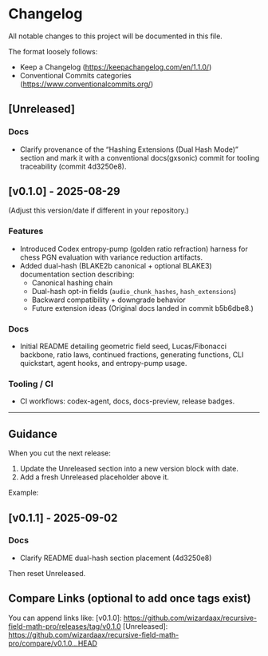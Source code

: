 # Changelog

All notable changes to this project will be documented in this file.

The format loosely follows:
- Keep a Changelog (https://keepachangelog.com/en/1.1.0/)
- Conventional Commits categories (https://www.conventionalcommits.org/)

## [Unreleased]

### Docs
- Clarify provenance of the “Hashing Extensions (Dual Hash Mode)” section and mark it with a conventional docs(gxsonic) commit for tooling traceability (commit 4d3250e8).

## [v0.1.0] - 2025-08-29
(Adjust this version/date if different in your repository.)

### Features
- Introduced Codex entropy-pump (golden ratio refraction) harness for chess PGN evaluation with variance reduction artifacts.
- Added dual-hash (BLAKE2b canonical + optional BLAKE3) documentation section describing:
  - Canonical hashing chain
  - Dual-hash opt-in fields (`audio_chunk_hashes`, `hash_extensions`)
  - Backward compatibility + downgrade behavior
  - Future extension ideas
  (Original docs landed in commit b5b6dbe8.)

### Docs
- Initial README detailing geometric field seed, Lucas/Fibonacci backbone, ratio laws, continued fractions, generating functions, CLI quickstart, agent hooks, and entropy-pump usage.

### Tooling / CI
- CI workflows: codex-agent, docs, docs-preview, release badges.

---

## Guidance

When you cut the next release:
1. Update the Unreleased section into a new version block with date.
2. Add a fresh Unreleased placeholder above it.

Example:
## [v0.1.1] - 2025-09-02
### Docs
- Clarify README dual-hash section placement (4d3250e8)

Then reset Unreleased.

## Compare Links (optional to add once tags exist)
You can append links like:
[v0.1.0]: https://github.com/wizardaax/recursive-field-math-pro/releases/tag/v0.1.0
[Unreleased]: https://github.com/wizardaax/recursive-field-math-pro/compare/v0.1.0...HEAD